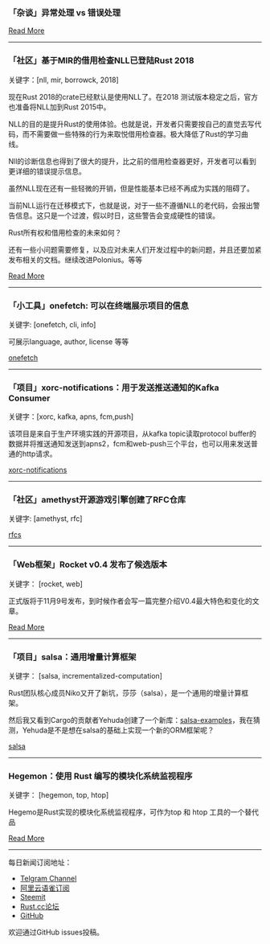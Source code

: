 ### 「杂谈」异常处理 vs 错误处理

[Read More](https://zhuanlan.zhihu.com/p/48200804)

---

### 「社区」基于MIR的借用检查NLL已登陆Rust 2018

关键字：[nll, mir, borrowck, 2018]

现在Rust 2018的crate已经默认是使用NLL了。在2018 测试版本稳定之后，官方也准备将NLL加到Rust 2015中。

NLL的目的是提升Rust的使用体验。也就是说，开发者只需要按自己的直觉去写代码，而不需要做一些特殊的行为来取悦借用检查器。极大降低了Rust的学习曲线。

Nll的诊断信息也得到了很大的提升，比之前的借用检查器更好，开发者可以看到更详细的错误提示信息。

虽然NLL现在还有一些轻微的开销，但是性能基本已经不再成为实践的阻碍了。

当前NLL运行在迁移模式下，也就是说，对于一些不遵循NLL的老代码，会报出警告信息。这只是一个过渡，假以时日，这些警告会变成硬性的错误。

Rust所有权和借用检查的未来如何？

还有一些小问题需要修复，以及应对未来人们开发过程中的新问题，并且还要加紧发布相关的文档。继续改进Polonius。等等

[Read More](http://smallcultfollowing.com/babysteps/blog/2018/10/31/mir-based-borrowck-is-almost-here/)

---

### 「小工具」onefetch: 可以在终端展示项目的信息

关键字: [onefetch, cli, info]

可展示language, author, license 等等

[onefetch](https://github.com/o2sh/onefetch)

---

### 「项目」xorc-notifications：用于发送推送通知的Kafka Consumer

关键字：[xorc, kafka, apns, fcm,push]

该项目是来自于生产环境实践的开源项目，从kafka topic读取protocol buffer的数据并将推送通知发送到apns2，fcm和web-push三个平台，也可以用来发送普通的http请求。

[xorc-notifications](https://github.com/xray-tech/xorc-notifications)

---

### 「社区」amethyst开源游戏引擎创建了RFC仓库

关键字: [amethyst, rfc]

[rfcs](https://github.com/amethyst/rfcs)

---

### 「Web框架」Rocket v0.4 发布了候选版本

关键字： [rocket, web]

正式版将于11月9号发布，到时候作者会写一篇完整介绍V0.4最大特色和变化的文章。

[Read More](https://rocket.rs/v0.4/news/2018-10-31-version-0.4-rc/)

---

### 「项目」salsa：通用增量计算框架

关键字： [salsa, incrementalized-computation]

Rust团队核心成员Niko又开了新坑，莎莎（salsa），是一个通用的增量计算框架。

然后我又看到Cargo的贡献者Yehuda创建了一个新库：[salsa-examples](https://github.com/wycats/salsa-examples)，我在猜测，Yehuda是不是想在salsa的基础上实现一个新的ORM框架呢？

[salsa](https://github.com/salsa-rs/salsa)

---

### Hegemon：使用 Rust 编写的模块化系统监视程序

关键字： [hegemon, top, htop]

Hegemo是Rust实现的模块化系统监视程序，可作为top 和 htop 工具的一个替代品

[Read More](https://zhuanlan.zhihu.com/p/46902768)

---


每日新闻订阅地址：

- [Telgram Channel](https://t.me/rust_daily_news )
- [阿里云语雀订阅](https://www.yuque.com/chaosbot/rustnews)
- [Steemit](https://steemit.com/@blackanger)
- [Rust.cc论坛](https://rust.cc)
- [GitHub](https://github.com/RustStudy/rust_daily_news)

欢迎通过GitHub issues投稿。
